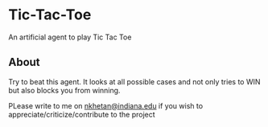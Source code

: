 Tic-Tac-Toe
===========

An artificial agent to play Tic Tac Toe

About
-----

Try to beat this agent. It looks at all possible cases and not only tries to WIN but also blocks you from winning.

PLease write to me on nkhetan@indiana.edu if you wish to appreciate/criticize/contribute to the project
